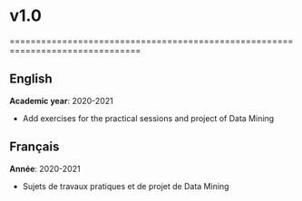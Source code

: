 # v1.0
===============================================================================
## English
**Academic year**: 2020-2021
* Add exercises for the practical sessions and project of Data Mining

## Français
**Année**: 2020-2021
* Sujets de travaux pratiques et de projet de Data Mining

